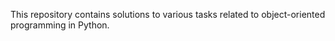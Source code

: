 This repository contains solutions to various tasks related to object-oriented programming in Python.